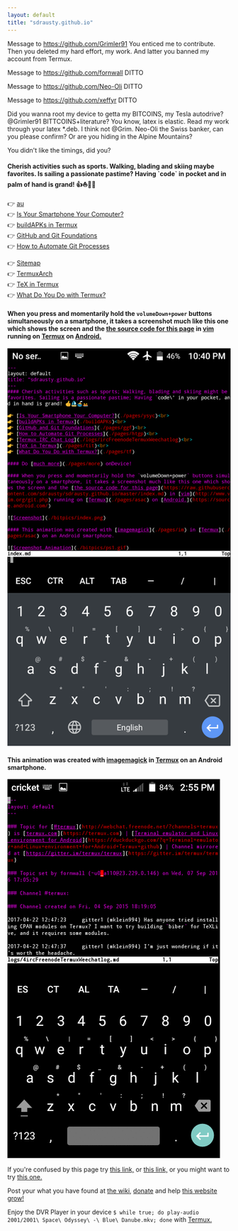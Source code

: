 ```yaml
---
layout: default
title: "sdrausty.github.io"
---
```

Message to https://github.com/Grimler91 You enticed me to contribute.  Then you deleted my hard effort, my work.  And latter you banned my account from Termux.

Message to https://github.com/fornwall DITTO

Message to https://github.com/Neo-Oli DITTO

Message to https://github.com/xeffyr DITTO

Did you wanna root my device to getta my BITCOINS, my Tesla autodrive?
@Grimler91 BITTCOINS+literature? You know, latex is elastic.  Read my work through your latex *.deb.  I think not @Grim. 
Neo-Oli the Swiss banker, can you please confirm?  Or are you hiding in the Alpine Mountains?

You didn't like the timings, did you?

#### Cherish activities such as sports. Walking, blading and skiing maybe favorites. Is sailing a passionate pastime? Having \`code\` in pocket and in palm of hand is grand! 👍⛵🚢🚣

👉 [au](https://sdrausty.github.io/au/)<br>
👉 [Is Your Smartphone Your Computer?](./pages/ysyc)<br>
👉 [buildAPKs in Termux](https://sdrausty.github.io/docsBuildAPKs/)<br>
👉 [GitHub and Git Foundations](./pages/ggf)<br>
👉 [How to Automate Git Processes](./pages/htgp)<br>
<!--👉 [Termux IRC Chat Log](./logs/ircFreenodeTermuxWeechatlog)<br>-->
👉 [Sitemap](./sitemap)<br>
👉 [TermuxArch](https://sdrausty.github.io/TermuxArch/)<br>
👉 [TeX in Termux](./pages/tit)<br>
👉 [What Do You Do with Termux?](./pages/tf)<br>

<!-- #### Do [much more](./pages/more) onDevice!  

-->
#### When you press and momentarily hold the `volumeDown+power` buttons simultaneously on a smartphone, it takes a screenshot much like this one which shows the screen and the [the source code for this page](https://raw.githubusercontent.com/sdrausty/sdrausty.github.io/master/index.md) in [vim](http://www.vim.org/git.php) running on [Termux](./pages/asac) on [Android.](https://source.android.com/)

![Screenshot](./bitpics/index.png)

#### This animation was created with [imagemagick](./pages/im) in [Termux](./pages/asac) on an Android smartphone.

![Screenshot Animation](./bitpics/ps1.gif)

If you're confused by this page try [this link,](https://wiki.termux.com/wiki/Main_Page) or [this link,](http://tldp.org/) or you might want to try [this one.](https://www.debian.org/doc/)

Post your what you have found at [the wiki,](https://github.com/sdrausty/sdrausty.github.io/wiki) [donate](./pages/donate) and help [this website grow!](https://sdrausty.github.io/)

Enjoy the DVR Player in your device `$ while true; do play-audio 2001/2001\ Space\ Odyssey\ -\ Blue\ Danube.mkv; done` with [Termux.](./pages/asac)

